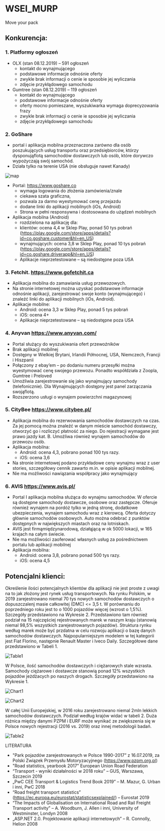 # WSEI_MURP
Move your pack
## Konkurencja:
### 1.	Platformy ogłoszeń
  *	OLX (stan 08.12.2019) – 591 ogłoszeń
    -	kontakt do wynajmującego
    -	podstawowe informacje odnośnie oferty
    -	zwykle brak informacji o cenie ie sposobie jej wyliczania
    -	zdjęcie przykłądowego samochodu
  *	Gumtree (stan 08.12.2019) – 119 ogłoszeń
    -	kontakt do wynajmującego
    -	podstawowe informacje odnośnie oferty
    -	oferty mocno pomieszane, wyszukiwarka wymaga doprecyzowania frazy
    -	zwykle brak informacji o cenie ie sposobie jej wyliczania
    -	zdjęcie przykłądowego samochodu
### 2.	GoShare
  *	portal i aplikacja mobilna przeznaczona zarówno dla osób poszukujących usług transportu oraz przedsiębiorców, którzy dysponująflotą samochodów dostawczych lub osób, które dorywczo wypożyczają swój samochód. 
  *	Działa tylko na terenie USA (nie obsługuje nawet Kanady)
  
![map](/Pictures/image1.png)
  
  *	Portal: https://www.goshare.co
    -	wymaga logowania do złożenia zamówienia/znale
    -	ciekawa szata graficzna, 
    -	pozwala za darmo wyestymować cenę przejazdu
    -	dodane linki do aplikacji mobilnych (iOs, Android)
    -	Strona w pełni responsywna i dostosowana do użądzeń mobilnych
  *	Aplikacja mobilna (Android) 
    -	rozdzielona na aplikację dla:
      *	klientów: ocena 4,4 w Sklep Play, ponad 50 tys pobrań (https://play.google.com/store/apps/details?id=co.goshare.customer&hl=en_US)
      *	wynajmujących: ocena 3,8 w Sklep Play, ponad 10 tys pobrań (https://play.google.com/store/apps/details?id=co.goshare.driverapp&hl=en_US)
    -	Aplikacje nieprzetestowane – są niedostępne poza USA
### 3.	Fetchit. https://www.gofetchit.ca
  *	Aplikacja mobilna do zamawiania usług przewozowych. 
  *	Na stronie internetowej można uzyskać podstawowe informacje odnośnie aplikacji, zarejestrować swoje konto (wynajmującego) i znaleźć linki do aplikacji mobilnych (iOs, Android).
  *	Aplikacje mobilne:
    -	Android: ocena 3,3 w Sklep Play, ponad 5 tys pobrań
    -	iOS: ocena 4+
    -	Aplikacje nieprzetestowane – są niedostępne poza USA
### 4.	Anyvan https://www.anyvan.com/
  *	Portal służący do wyszukiwania ofert przewoźników
  *	Brak aplikacji mobilnej
  *	Dostępny w Wielkiej Brytani, Irlandii Północnej, USA, Niemczech, Francji i Hiszpanii 
  *	Połączony z ebay’em – po dodaniu numeru przesyłki można wyestymować cenę swojego przewozu. Ponadto współdziała z Zoopla, Gumtree i Preloved
  *	Umożliwia zarejestrowanie się jako wynajmujący samochody (telefonicznie). Dla Wynajmujących dostępny jest panel zarzączania swojąflotą. 
  *	Rozszerzono usługi o wynajem powierzchni magazynowej
### 5.	CityBee https://www.citybee.pl/
  *	Aplikacja mobilna do rezerwowania samochodów dostawczych na czas. Za jej pomocą można znaleźć w danym mieście samochód dostawczy, otworzyć go i rozliczyć płatność za niego. Do rejestracji wymagane jest prawo jazdy kat. B. Umożliwa również wynajem samochodów do przewozu osób.
  *	Aplikacja mobilna:
    -	Android: ocena 4,3, pobrano ponad 100 tys razy. 
    -	iOS: ocena 3,6
  *	Na stronie internetowej podano przykładowe ceny wynajmu wraz z user stories, szczegółowy cennik zawarto m.in. w opisie aplikacji mobilnej. 
  *	Nie ma możliwości nawiązania współpracy jako wynajmujący
### 6.	AVIS https://www.avis.pl/
  *	Portal I aplikacja mobilna służąca do wynajmu samochodów. W ofercie są dostępne samochody dostawcze, osobowe oraz zastępcze. Oferuje również wynajem na pordóż tylko w jedną stronę, dodatkowe ubezpieczenia, wynajem samochodu wraz z kierowcą. Oferta dotyczy głównie samochodów osobowych. Auto można odebrać z punktów dostępnych w największych miastach oraz na lotniskach. 
  *	AVIS jest firmąmiędzynarodową, działąjącą w ok 5000 lokacji, w 165 krajach na całym świecie. 
  *	Nie ma możliwości zaoferować własnych usług za pośrednictwem portalu lub aplikacji mobilnej
  *	Aplikacja mobilna:
    -	Android: ocena 3,8, pobrano ponad 500 tys razy. 
    -	iOS: ocena 4,5

## Potencjalni klienci:

Określenie ilości potencjalnych klientów dla aplikacji nie jest proste z uwagi na to jak złożony jest rynek usług transportowych. Na rynku Polskim, w 2019  zarejestrowano niemal 70 tys nowych samochodów dostawczych o dopuszczalenj masie całkowitej (DMC) <= 3,5 t. W porównaniu do poprzedniego roku jest to o 1000 pojazdów więcej (wzrost o 1,5%). Szczegóły przedstawiono na Wykresie 2. Przedstawiono tam również podział na 15 najczęściej rejestrowanych marek w naszym kraju (stanowią niemal 98,5% wszystkich zarejestrowanych pojazdów). Struktura rynku według marek może być przdatna w celu rozwoju aplikacji o bazę danych samochodów dostawczych.
Najpopularniejszym modelem w tej kategorii jest Fiat Florino, następnie Renault Master i Iveco Daily. Szczegółowe dane przedstawiono w Tabeli 1.

![Table1](/Pictures/table1.png)

W Polsce, ilość samochodów dostawczych i ciężarowych stale wzrasta. Samochody ciężarowe i dostawcze stanowią ponad 12% wszystkich pojazdów jeżdżacych po naszych drogach. Szczegóły przedstawiono na Wykresie 1.  

![Chart1](/Pictures/chart1.png)
 
![Chart2](/Pictures/chart2.png)
 
W całej Unii Europejskiej, w 2016 roku zarejestrowano niemal 2mln lekkich samochodów dostawczych. Podział według krajów widać w tabeli 2. Duża różnica między danymi PZPM i EURF może wynikać ze zwiększenia się w Polsce nowych rejestracji (2016 vs. 2019) oraz innej metodologii badań. 

 
![Table2](/Pictures/table2.png)

LITERATURA
* "Park pojazdów zarejestrowanych w Polsce 1990-2017” z 16.07.2019, za Polski Związek Przemysłu Motoryzacyjnego (https://www.pzpm.org.pl)
* "Road statistics, yearbook 2017" European Union Road Federation
* “Transport - wyniki działalności w 2018 roku” – GUS, Warszawa, Szczecin 2019
* „PwC CEE Transport & Logistics Trend Book 2019” – M. Mazur, G. Urban i inni, PwC 2018
* “Road freight transport statistics” (https://ec.europa.eu/eurostat/statisticsexplained/) – Eurostat 2019
* “The Impacts of Globalisation on International Road and Rail Freight Transport activity” – A. Woodburn, J. Allen i inni, University of Westminster, Londyn 2008
* „ASP.NET 2.0. Projektowanie aplikacji internetowych” – R. Connolly, Helion 2008

